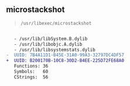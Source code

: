 ## microstackshot

> `/usr/libexec/microstackshot`

```diff

   - /usr/lib/libSystem.B.dylib
   - /usr/lib/libobjc.A.dylib
   - /usr/lib/libsystemstats.dylib
-  UUID: 7B4A11D1-B45E-31A0-99A3-32797DC4DF57
+  UUID: B200170B-10C8-30D2-B4EE-225D72FE68A0
   Functions: 36
   Symbols:   60
   CStrings:  56

```
